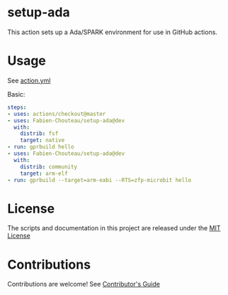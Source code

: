 # setup-ada

This action sets up a Ada/SPARK environment for use in GitHub actions.

# Usage

See [action.yml](action.yml)

Basic:
```yaml
steps:
- uses: actions/checkout@master
- uses: Fabien-Chouteau/setup-ada@dev
  with:
    distrib: fsf
    target: native
- run: gprbuild hello
- uses: Fabien-Chouteau/setup-ada@dev
  with:
    distrib: community
    target: arm-elf
- run: gprbuild --target=arm-eabi --RTS=zfp-microbit hello
```

# License

The scripts and documentation in this project are released under the [MIT License](LICENSE)

# Contributions

Contributions are welcome!  See [Contributor's Guide](docs/contributors.md)
